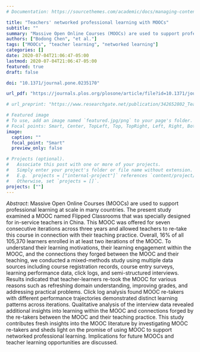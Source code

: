 ```yaml
---
# Documentation: https://sourcethemes.com/academic/docs/managing-content/

title: "Teachers' networked professional learning with MOOCs"
subtitle: ""
summary: "Massive Open Online Courses (MOOCs) are used to support professional learning at scale in many countries. The present study examined a MOOC named Flipped Classrooms that was specially designed for in-service teachers in China. This MOOC was offered for seven consecutive iterations across three years and allowed teachers to re-take this course in connection with their teaching practice. Overall, 16% of all 105,370 learners enrolled in at least two iterations of the MOOC. To understand their learning motivations, their learning engagement within the MOOC, and the connections they forged between the MOOC and their teaching, we conducted a mixed-methods study using multiple data sources including course registration records, course entry surveys, learning performance data, click logs, and semi-structured interviews. Results indicated that teacher-learners re-took the MOOC for various reasons such as refreshing domain understanding, improving grades, and addressing practical problems. Click log analysis found MOOC re-takers with different performance trajectories demonstrated distinct learning patterns across iterations. Qualitative analysis of the interview data revealed additional insights into learning within the MOOC and connections forged by the re-takers between the MOOC and their teaching practice. This study contributes fresh insights into the MOOC literature by investigating MOOC re-takers and sheds light on the promise of using MOOC to support networked professional learning. Implications for future MOOCs and teacher learning opportunities are discussed."
authors: ["Bodong Chen", "et al."]
tags: ["MOOCs", "teacher learning", "networked learning"]
categories: []
date: 2020-07-04T21:06:47-05:00
lastmod: 2020-07-04T21:06:47-05:00
featured: true
draft: false

doi: "10.1371/journal.pone.0235170"

url_pdf: "https://journals.plos.org/plosone/article/file?id=10.1371/journal.pone.0235170&type=printable"

# url_preprint: "https://www.researchgate.net/publication/342652802_Teachers%27_networked_professional_learning_with_MOOCs"

# Featured image
# To use, add an image named `featured.jpg/png` to your page's folder.
# Focal points: Smart, Center, TopLeft, Top, TopRight, Left, Right, BottomLeft, Bottom, BottomRight.
image:
  caption: ""
  focal_point: "Smart"
  preview_only: false

# Projects (optional).
#   Associate this post with one or more of your projects.
#   Simply enter your project's folder or file name without extension.
#   E.g. `projects = ["internal-project"]` references `content/project/deep-learning/index.md`.
#   Otherwise, set `projects = []`.
projects: [""]
---
```



*Abstract*: Massive Open Online Courses (MOOCs) are used to support professional learning at scale in many countries. The present study examined a MOOC named Flipped Classrooms that was specially designed for in-service teachers in China. This MOOC was offered for seven consecutive iterations across three years and allowed teachers to re-take this course in connection with their teaching practice. Overall, 16% of all 105,370 learners enrolled in at least two iterations of the MOOC. To understand their learning motivations, their learning engagement within the MOOC, and the connections they forged between the MOOC and their teaching, we conducted a mixed-methods study using multiple data sources including course registration records, course entry surveys, learning performance data, click logs, and semi-structured interviews. Results indicated that teacher-learners re-took the MOOC for various reasons such as refreshing domain understanding, improving grades, and addressing practical problems. Click log analysis found MOOC re-takers with different performance trajectories demonstrated distinct learning patterns across iterations. Qualitative analysis of the interview data revealed additional insights into learning within the MOOC and connections forged by the re-takers between the MOOC and their teaching practice. This study contributes fresh insights into the MOOC literature by investigating MOOC re-takers and sheds light on the promise of using MOOC to support networked professional learning. Implications for future MOOCs and teacher learning opportunities are discussed.